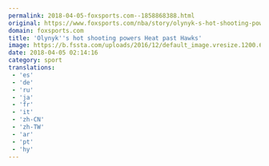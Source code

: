 ```yaml
---
permalink: 2018-04-05-foxsports.com--1858868388.html
original: https://www.foxsports.com/nba/story/olynyk-s-hot-shooting-powers-heat-past-hawks-040418
domain: foxsports.com
title: 'Olynyk''s hot shooting powers Heat past Hawks'
image: https://b.fssta.com/uploads/2016/12/default_image.vresize.1200.630.high.0.png
date: 2018-04-05 02:14:16
category: sport
translations: 
 - 'es'
 - 'de'
 - 'ru'
 - 'ja'
 - 'fr'
 - 'it'
 - 'zh-CN'
 - 'zh-TW'
 - 'ar'
 - 'pt'
 - 'hy'
---
```


